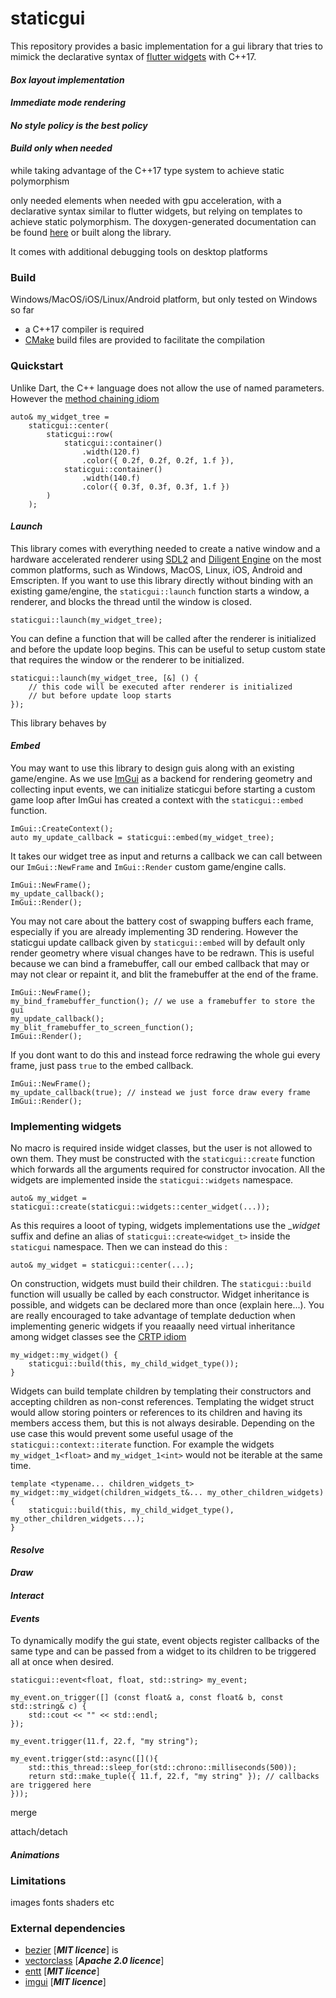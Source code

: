 # staticgui

This repository provides a basic implementation for a gui library that tries to mimick the declarative syntax of [flutter widgets](https://flutter.dev/) with C++17.


#### _Box layout implementation_

#### _Immediate mode rendering_

#### _No style policy is the best policy_

#### _Build only when needed_


 while taking advantage of the C++17 type system to achieve static polymorphism


 only needed elements when needed with gpu acceleration, with a declarative syntax similar to flutter widgets, but relying on templates to achieve static polymorphism. The doxygen-generated documentation can be found [here](https://okok.org/) or built along the library. 

 It comes with additional debugging tools on desktop platforms

### __Build__
Windows/MacOS/iOS/Linux/Android platform, but only tested on Windows so far

- a C++17 compiler is required
- [CMake](https://cmake.org/) build files are provided to facilitate the compilation


### __Quickstart__

Unlike Dart, the C++ language does not allow the use of named parameters. However the [method chaining idiom](https://en.wikibooks.org/wiki/More_C%2B%2B_Idioms/Named_Parameter)


```
auto& my_widget_tree = 
	staticgui::center(
		staticgui::row(
			staticgui::container()
				.width(120.f)
				.color({ 0.2f, 0.2f, 0.2f, 1.f }),
			staticgui::container()
				.width(140.f)
				.color({ 0.3f, 0.3f, 0.3f, 1.f })
		)
	);
```

#### _Launch_

This library comes with everything needed to create a native window and a hardware accelerated renderer using [SDL2]() and [Diligent Engine]() on the most common platforms, such as Windows, MacOS, Linux, iOS, Android and Emscripten. If you want to use this library directly without binding with an existing game/engine, the `staticgui::launch` function starts a window, a renderer, and blocks the thread until the window is closed. 

```
staticgui::launch(my_widget_tree);
```

You can define a function that will be called after the renderer is initialized and before the update loop begins. This can be useful to setup custom state that requires the window or the renderer to be initialized.

```
staticgui::launch(my_widget_tree, [&] () {
	// this code will be executed after renderer is initialized
	// but before update loop starts
});
```

This library behaves by 



#### _Embed_

You may want to use this library to design guis along with an existing game/engine. As we use [ImGui](https://github.com/ocornut/imgui) as a backend for rendering geometry and collecting input events, we can initialize staticgui before starting a custom game loop after ImGui has created a context with the `staticgui::embed` function. 

```
ImGui::CreateContext();
auto my_update_callback = staticgui::embed(my_widget_tree);
```

It takes our widget tree as input and returns a callback we can call between our `ImGui::NewFrame` and `ImGui::Render` custom game/engine calls. 

```
ImGui::NewFrame();
my_update_callback();
ImGui::Render();
```

You may not care about the battery cost of swapping buffers each frame, especially if you are already implementing 3D rendering. However the staticgui update callback given by `staticgui::embed` will by default only render geometry where visual changes have to be redrawn. This is useful because we can bind a framebuffer, call our embed callback that may or may not clear or repaint it, and blit the framebuffer at the end of the frame.

```
ImGui::NewFrame();
my_bind_framebuffer_function(); // we use a framebuffer to store the gui
my_update_callback();
my_blit_framebuffer_to_screen_function();
ImGui::Render();
```

If you dont want to do this and instead force redrawing the whole gui every frame, just pass `true` to the embed callback.

```
ImGui::NewFrame();
my_update_callback(true); // instead we just force draw every frame
ImGui::Render();
```
### __Implementing widgets__

No macro is required inside widget classes, but the user is not allowed to own them. They must be constructed with the `staticgui::create` function which forwards all the arguments required for constructor invocation. All the widgets are implemented inside the `staticgui::widgets` namespace.

```
auto& my_widget = staticgui::create(staticgui::widgets::center_widget(...));
```

As this requires a looot of typing, widgets implementations use the __widget_ suffix and define an alias of `staticgui::create<widget_t>` inside the `staticgui` namespace. Then we can instead do this :

```
auto& my_widget = staticgui::center(...);
```

On construction, widgets must build their children. The `staticgui::build` function will usually be called by each constructor. Widget inheritance is possible, and widgets can be declared more than once (explain here...).
You are really encouraged to take advantage of template deduction when implementing generic widgets
if you reaaally need virtual inheritance among widget classes see the [CRTP idiom]()

```
my_widget::my_widget() {
	staticgui::build(this, my_child_widget_type());
}
```

Widgets can build template children by templating their constructors and accepting children as non-const references. Templating the widget struct would allow storing pointers or references to its children and having its members access them, but this is not always desirable. Depending on the use case this would prevent some useful usage of the `staticgui::context::iterate` function. For example the widgets `my_widget_1<float>` and `my_widget_1<int>` would not be iterable at the same time.

```
template <typename... children_widgets_t>
my_widget::my_widget(children_widgets_t&... my_other_children_widgets) {
	staticgui::build(this, my_child_widget_type(), my_other_children_widgets...);
}
```




#### _Resolve_

#### _Draw_

#### _Interact_


#### _Events_

To dynamically modify the gui state, event objects register callbacks of the same type and can be passed from a widget to its children to be triggered all at once when desired.

```
staticgui::event<float, float, std::string> my_event;
```

```
my_event.on_trigger([] (const float& a, const float& b, const std::string& c) {
	std::cout << "" << std::endl;
});
```
```
my_event.trigger(11.f, 22.f, "my string");
```
```
my_event.trigger(std::async([](){
	std::this_thread::sleep_for(std::chrono::milliseconds(500));
	return std::make_tuple({ 11.f, 22.f, "my string" }); // callbacks are triggered here
}));
```

merge

attach/detach



#### _Animations_

### __Limitations__

images fonts shaders etc


### __External dependencies__

- [bezier](https://github.com/oysteinmyrmo/bezier) [___MIT licence___] is
- [vectorclass](https://github.com/vectorclass/version2) [___Apache 2.0 licence___]
- [entt](https://github.com/skypjack/entt) [___MIT licence___]
- [imgui](https://github.com/ocornut/imgui) [___MIT licence___]
